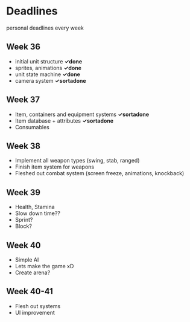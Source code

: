 # Deadlines
personal deadlines every week
## Week 36
* initial unit structure  <b>✓done</b>
* sprites, animations  <b>✓done</b>
* unit state machine  <b>✓done</b>
* camera system  <b>✓sortadone</b>

## Week 37
* Item, containers and equipment systems <b>✓sortadone</b>
* Item database + attributes <b>✓sortadone</b>
* Consumables
## Week 38
* Implement all weapon types (swing, stab, ranged)
* Finish item system for weapons
* Fleshed out combat system (screen freeze, animations, knockback)
## Week 39
* Health, Stamina
* Slow down time?? 
* Sprint?
* Block?
## Week 40
* Simple AI
* Lets make the game xD
* Create arena?

## Week 40-41
* Flesh out systems
* UI improvement